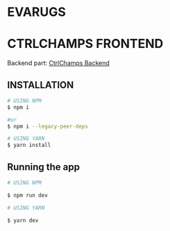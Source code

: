 # EVARUGS

# CTRLCHAMPS FRONTEND

Backend part: [CtrlChamps Backend](https://github.com/ZenBit-Tech/ctrlchamps_be)

## INSTALLATION

```bash
# USING NPM
$ npm i

#or
$ npm i --legacy-peer-deps

# USING YARN
$ yarn install
```

## Running the app

```bash
# USING NPM

$ npm run dev

# USING YARN

$ yarn dev
```
